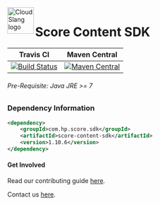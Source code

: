 <a href="http://cloudslang.io/">
    <img src="https://camo.githubusercontent.com/ece898cfb3a9cc55353e7ab5d9014cc314af0234/687474703a2f2f692e696d6775722e636f6d2f696849353630562e706e67" alt="CloudSlang logo" title="CloudSlang" align="left" height="60"/>
</a>

Score Content SDK
=================

| Travis CI | Maven Central |
| ----- | -----|
| [![Build Status](https://travis-ci.org/CloudSlang/score-content-sdk.svg?branch=master)](https://travis-ci.org/CloudSlang/score-content-sdk) | [![Maven Central](https://maven-badges.herokuapp.com/maven-central/com.hp.score.sdk/score-content-sdk/badge.svg)](https://maven-badges.herokuapp.com/maven-central/com.hp.score.sdk/score-content-sdk) |

###### Pre-Requisite: Java JRE >= 7

### Dependency Information

```xml
<dependency>
    <groupId>com.hp.score.sdk</groupId>
    <artifactId>score-content-sdk</artifactId>
    <version>1.10.6</version>
</dependency>
```

#### Get Involved

Read our contributing guide [here](CONTRIBUTING.md).

Contact us [here](mailto:support@cloudslang.io).
